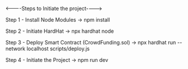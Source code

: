 <----Steps to Initiate the project---->

Step 1 - Install Node Modules
  -> npm install
  
Step 2 - Initiate HardHat
  -> npx hardhat node
  
Step 3 - Deploy Smart Contract (CrowdFunding.sol)
  -> npx hardhat run --network localhost scripts/deploy.js
  
Step 4 - Initiate the Project
  -> npm run dev
